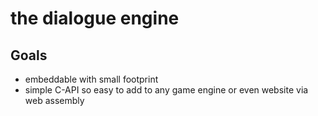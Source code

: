 
# the dialogue engine

## Goals

- embeddable with small footprint
- simple C-API so easy to add to any game engine or even website via web assembly
